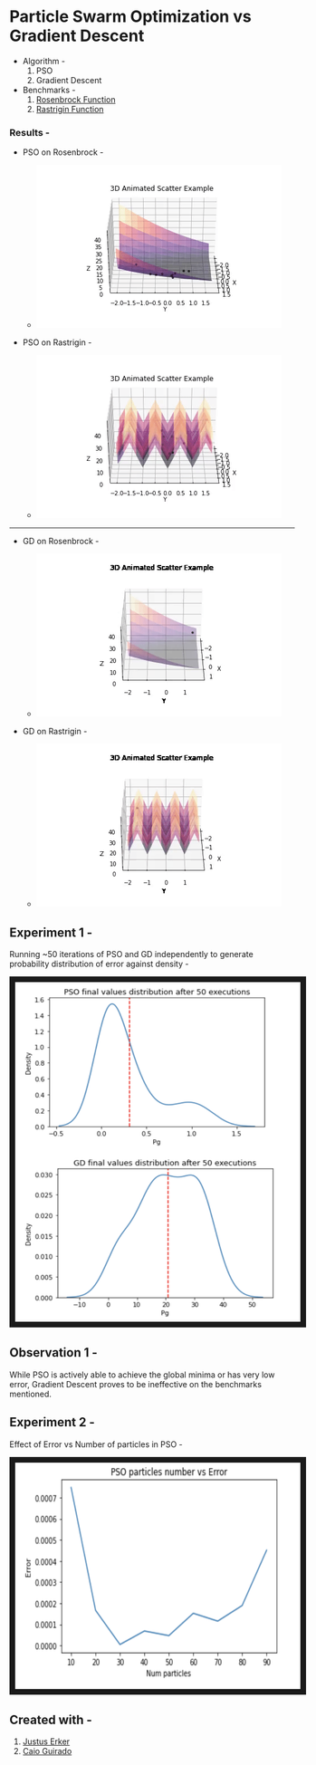 # Particle Swarm Optimization vs Gradient Descent

* Algorithm - 
  1. PSO 
  2. Gradient Descent
* Benchmarks -
  1. [Rosenbrock Function](https://en.wikipedia.org/wiki/Rosenbrock_function)
  2. [Rastrigin Function](https://en.wikipedia.org/wiki/Rastrigin_function)

### Results - 
* PSO on Rosenbrock -
  * ![PSO on Rosenbrock](resources/Rosenbrock_PSO.gif "PSO on Rosenbrock")
  
* PSO on Rastrigin -
  * ![PSO on Rastrigin](resources/Rastrigin_PSO.gif "PSO on Rastrigin")

---
* GD on Rosenbrock - 
  * ![](resources/RosenbrockGD.gif)
  
* GD on Rastrigin - 
  * ![](resources/RastriginGD.gif)
  
## Experiment 1 - 
Running ~50 iterations of PSO and GD independently to generate probability distribution of error against density - 

<img src="resources/PSOvsGD.png" 
alt="PSO vs GD" width="600" height="600" border="10" />
  
## Observation 1 - 
While PSO is actively able to achieve the global minima or has very low error, Gradient Descent proves to be ineffective on the benchmarks mentioned.


## Experiment 2 - 
Effect of Error vs Number of particles in PSO - 

<img src="resources/ErrorVsNum.png" 
alt="PSO vs GD" width="600" height="400" border="10" />


## Created with - 
1. [Justus Erker](https://github.com/Justus-Jonas)
2. [Caio Guirado](https://github.com/caioguirado)
